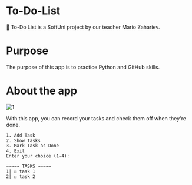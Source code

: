 # To-Do-List
📝 To-Do List is a SoftUni project by our teacher Mario Zahariev.
# Purpose
The purpose of this app is to practice Python and GitHub skills.
# About the app
![1](https://github.com/VerginiyaStoyanova/To-Do-list/assets/44588240/9610056c-17c7-4cad-a27d-cc23912049cb)

With this app, you can record your tasks and check them off when they're done.

~~~~~ TO-DO LIST ~~~~~
1. Add Task
2. Show Tasks
3. Mark Task as Done
4. Exit
Enter your choice (1-4):

~~~~~ TASKS ~~~~~
1| ☑ task 1
2| ☐ task 2
